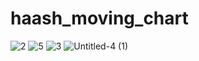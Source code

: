 # haash_moving_chart

![2](https://github.com/user-attachments/assets/1280adc5-9bcf-4faa-b631-efce18804b06)
![5](https://github.com/user-attachments/assets/99386dac-fb5c-48e7-b2ba-ca473bf122d8)
![3](https://github.com/user-attachments/assets/b58946d3-8499-49a7-876d-630a0c3bc836)
![Untitled-4 (1)](https://github.com/user-attachments/assets/d3930e0a-f7d0-48b1-a4f8-9ea2361f757e)
